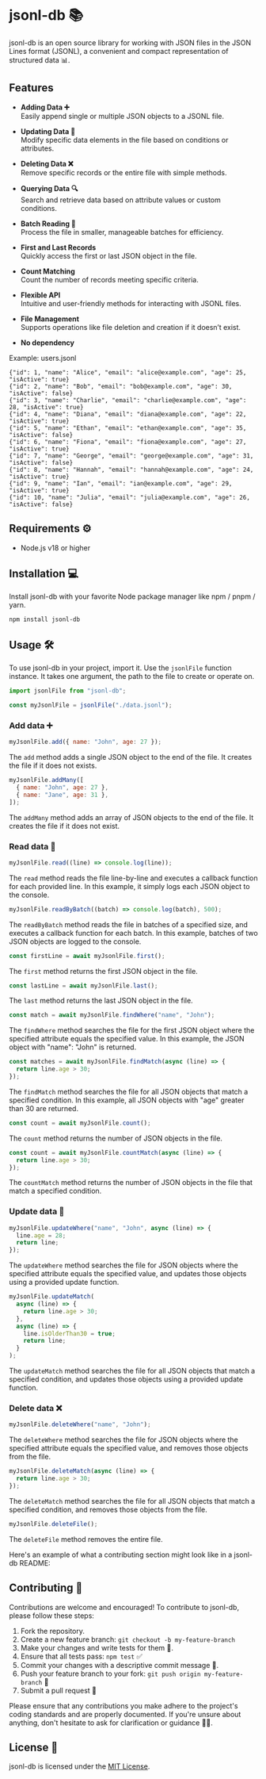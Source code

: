 # jsonl-db 📚

jsonl-db is an open source library for working with JSON files in the JSON Lines format (JSONL), a convenient and compact representation of structured data 📊.

## Features

- **Adding Data ➕**  
  Easily append single or multiple JSON objects to a JSONL file.

- **Updating Data 🔄**  
  Modify specific data elements in the file based on conditions or attributes.

- **Deleting Data ❌**  
  Remove specific records or the entire file with simple methods.

- **Querying Data 🔍**  
  Search and retrieve data based on attribute values or custom conditions.

- **Batch Reading 📖**  
  Process the file in smaller, manageable batches for efficiency.

- **First and Last Records**  
  Quickly access the first or last JSON object in the file.

- **Count Matching**  
  Count the number of records meeting specific criteria.

- **Flexible API**  
  Intuitive and user-friendly methods for interacting with JSONL files.

- **File Management**  
  Supports operations like file deletion and creation if it doesn’t exist.

- **No dependency**

Example: users.jsonl
```jsonl
{"id": 1, "name": "Alice", "email": "alice@example.com", "age": 25, "isActive": true}
{"id": 2, "name": "Bob", "email": "bob@example.com", "age": 30, "isActive": false}
{"id": 3, "name": "Charlie", "email": "charlie@example.com", "age": 28, "isActive": true}
{"id": 4, "name": "Diana", "email": "diana@example.com", "age": 22, "isActive": true}
{"id": 5, "name": "Ethan", "email": "ethan@example.com", "age": 35, "isActive": false}
{"id": 6, "name": "Fiona", "email": "fiona@example.com", "age": 27, "isActive": true}
{"id": 7, "name": "George", "email": "george@example.com", "age": 31, "isActive": false}
{"id": 8, "name": "Hannah", "email": "hannah@example.com", "age": 24, "isActive": true}
{"id": 9, "name": "Ian", "email": "ian@example.com", "age": 29, "isActive": true}
{"id": 10, "name": "Julia", "email": "julia@example.com", "age": 26, "isActive": false}
```
## Requirements ⚙️

- Node.js v18 or higher

## Installation 💻

Install jsonl-db with your favorite Node package manager like npm / pnpm / yarn.

```
npm install jsonl-db
```

## Usage 🛠️

To use jsonl-db in your project, import it.
Use the `jsonlFile` function instance. It takes one argument, the path to the file to create or operate on.

```javascript
import jsonlFile from "jsonl-db";

const myJsonlFile = jsonlFile("./data.jsonl");
```

### Add data ➕

```javascript
myJsonlFile.add({ name: "John", age: 27 });
```

The `add` method adds a single JSON object to the end of the file.
It creates the file if it does not exists.

```javascript
myJsonlFile.addMany([
  { name: "John", age: 27 },
  { name: "Jane", age: 31 },
]);
```

The `addMany` method adds an array of JSON objects to the end of the file.
It creates the file if it does not exist.

### Read data 📖

```javascript
myJsonlFile.read((line) => console.log(line));
```

The `read` method reads the file line-by-line and executes a callback function for each provided line. In this example, it simply logs each JSON object to the console.

```javascript
myJsonlFile.readByBatch((batch) => console.log(batch), 500);
```

The `readByBatch` method reads the file in batches of a specified size, and executes a callback function for each batch. In this example, batches of two JSON objects are logged to the console.

```javascript
const firstLine = await myJsonlFile.first();
```

The `first` method returns the first JSON object in the file.

```javascript
const lastLine = await myJsonlFile.last();
```

The `last` method returns the last JSON object in the file.

```javascript
const match = await myJsonlFile.findWhere("name", "John");
```

The `findWhere` method searches the file for the first JSON object where the specified attribute equals the specified value. In this example, the JSON object with "name": "John" is returned.

```javascript
const matches = await myJsonlFile.findMatch(async (line) => {
  return line.age > 30;
});
```

The `findMatch` method searches the file for all JSON objects that match a specified condition. In this example, all JSON objects with "age" greater than 30 are returned.

```javascript
const count = await myJsonlFile.count();
```

The `count` method returns the number of JSON objects in the file.

```javascript
const count = await myJsonlFile.countMatch(async (line) => {
  return line.age > 30;
});
```

The `countMatch` method returns the number of JSON objects in the file that match a specified condition.

### Update data 🔄

```javascript
myJsonlFile.updateWhere("name", "John", async (line) => {
  line.age = 28;
  return line;
});
```

The `updateWhere` method searches the file for JSON objects where the specified attribute equals the specified value, and updates those objects using a provided update function.

```javascript
myJsonlFile.updateMatch(
  async (line) => {
    return line.age > 30;
  },
  async (line) => {
    line.isOlderThan30 = true;
    return line;
  }
);
```

The `updateMatch` method searches the file for all JSON objects that match a specified condition, and updates those objects using a provided update function.

### Delete data ❌

```javascript
myJsonlFile.deleteWhere("name", "John");
```

The `deleteWhere` method searches the file for JSON objects where the specified attribute equals the specified value, and removes those objects from the file.

```javascript
myJsonlFile.deleteMatch(async (line) => {
  return line.age > 30;
});
```

The `deleteMatch` method searches the file for all JSON objects that match a specified condition, and removes those objects from the file.

```javascript
myJsonlFile.deleteFile();
```

The `deleteFile` method removes the entire file.

Here's an example of what a contributing section might look like in a jsonl-db README:

## Contributing 🤝

Contributions are welcome and encouraged! To contribute to jsonl-db, please follow these steps:

1. Fork the repository.
2. Create a new feature branch: `git checkout -b my-feature-branch`
3. Make your changes and write tests for them 🧪.
4. Ensure that all tests pass: `npm test` ✅
5. Commit your changes with a descriptive commit message 📝.
6. Push your feature branch to your fork: `git push origin my-feature-branch` 🚀
7. Submit a pull request 💌

Please ensure that any contributions you make adhere to the project's coding standards and are properly documented. If you're unsure about anything, don't hesitate to ask for clarification or guidance 🙋‍♂️.

## License 📝

jsonl-db is licensed under the [MIT License](https://opensource.org/licenses/MIT).
